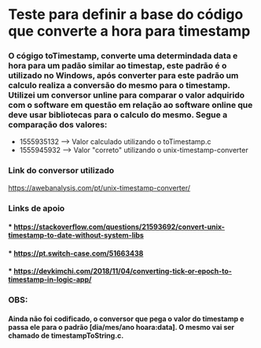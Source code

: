 # Teste para definir a base do código que converte a hora para timestamp

### O cógigo toTimestamp, converte uma determindada data e hora para um padão similar ao timestap, este padrão é o utilizado no Windows, após converter para este padrão um calculo realiza a conversão do mesmo para o timestamp. Utilizei um conversor unline para comparar o valor adquirido com o software em questão em relação ao software online que deve usar bibliotecas para o calculo do mesmo. Segue a comparação dos valores:

* 1555935132 --> Valor calculado utilizando o toTimestamp.c
* 1555945932 --> Valor "correto" utilizando o unix-timestamp-converter 

### Link do conversor utilizado
https://awebanalysis.com/pt/unix-timestamp-converter/ 

### Links de apoio

#### * https://stackoverflow.com/questions/21593692/convert-unix-timestamp-to-date-without-system-libs
#### * https://pt.switch-case.com/51663438
#### * https://devkimchi.com/2018/11/04/converting-tick-or-epoch-to-timestamp-in-logic-app/

### OBS: 

#### Ainda não foi codificado, o conversor que pega o valor do timestamp e passa ele para o padrão [dia/mes/ano hoara:data]. O mesmo vai ser chamado de timestampToString.c.